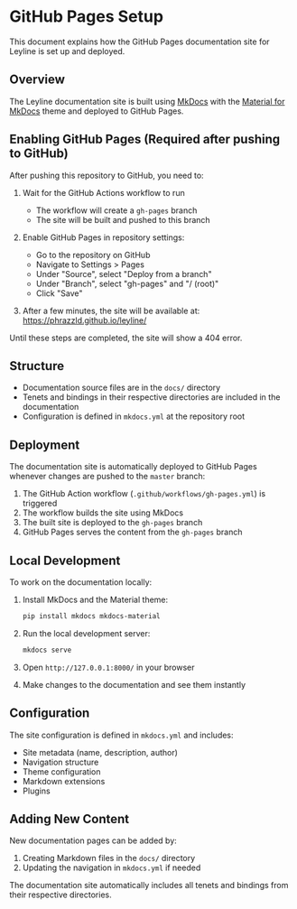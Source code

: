 # GitHub Pages Setup

This document explains how the GitHub Pages documentation site for Leyline is set up and deployed.

## Overview

The Leyline documentation site is built using [MkDocs](https://www.mkdocs.org/) with the [Material for MkDocs](https://squidfunk.github.io/mkdocs-material/) theme and deployed to GitHub Pages.

## Enabling GitHub Pages (Required after pushing to GitHub)

After pushing this repository to GitHub, you need to:

1. Wait for the GitHub Actions workflow to run
   - The workflow will create a `gh-pages` branch
   - The site will be built and pushed to this branch

2. Enable GitHub Pages in repository settings:
   - Go to the repository on GitHub
   - Navigate to Settings > Pages
   - Under "Source", select "Deploy from a branch"
   - Under "Branch", select "gh-pages" and "/ (root)"
   - Click "Save"

3. After a few minutes, the site will be available at:
   https://phrazzld.github.io/leyline/

Until these steps are completed, the site will show a 404 error.

## Structure

- Documentation source files are in the `docs/` directory
- Tenets and bindings in their respective directories are included in the documentation
- Configuration is defined in `mkdocs.yml` at the repository root

## Deployment

The documentation site is automatically deployed to GitHub Pages whenever changes are pushed to the `master` branch:

1. The GitHub Action workflow (`.github/workflows/gh-pages.yml`) is triggered
2. The workflow builds the site using MkDocs
3. The built site is deployed to the `gh-pages` branch
4. GitHub Pages serves the content from the `gh-pages` branch

## Local Development

To work on the documentation locally:

1. Install MkDocs and the Material theme:
   ```bash
   pip install mkdocs mkdocs-material
   ```

2. Run the local development server:
   ```bash
   mkdocs serve
   ```

3. Open `http://127.0.0.1:8000/` in your browser

4. Make changes to the documentation and see them instantly

## Configuration

The site configuration is defined in `mkdocs.yml` and includes:

- Site metadata (name, description, author)
- Navigation structure
- Theme configuration
- Markdown extensions
- Plugins

## Adding New Content

New documentation pages can be added by:

1. Creating Markdown files in the `docs/` directory
2. Updating the navigation in `mkdocs.yml` if needed

The documentation site automatically includes all tenets and bindings from their respective directories.